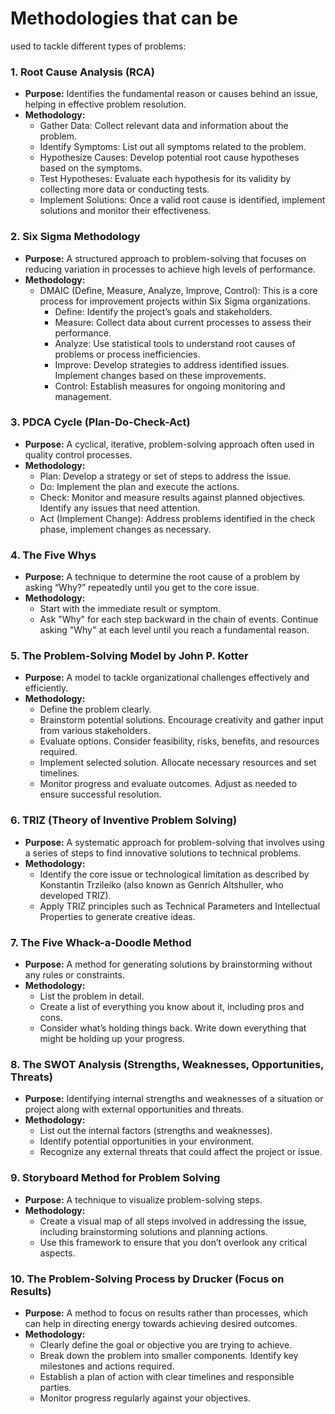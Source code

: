  # Methodologies that can be
used to tackle different types of problems:

### 1. **Root Cause Analysis (RCA)**
   - **Purpose:** Identifies the fundamental reason or causes behind an issue, helping in effective problem
resolution.
   - **Methodology:**
     - Gather Data: Collect relevant data and information about the problem.
     - Identify Symptoms: List out all symptoms related to the problem.
     - Hypothesize Causes: Develop potential root cause hypotheses based on the symptoms.
     - Test Hypotheses: Evaluate each hypothesis for its validity by collecting more data or conducting tests.
     - Implement Solutions: Once a valid root cause is identified, implement solutions and monitor their
effectiveness.

### 2. **Six Sigma Methodology**
   - **Purpose:** A structured approach to problem-solving that focuses on reducing variation in processes to
achieve high levels of performance.
   - **Methodology:**
     - DMAIC (Define, Measure, Analyze, Improve, Control): This is a core process for improvement projects within
Six Sigma organizations.
       - Define: Identify the project’s goals and stakeholders.
       - Measure: Collect data about current processes to assess their performance.
       - Analyze: Use statistical tools to understand root causes of problems or process inefficiencies.
       - Improve: Develop strategies to address identified issues. Implement changes based on these improvements.
       - Control: Establish measures for ongoing monitoring and management.

### 3. **PDCA Cycle (Plan-Do-Check-Act)**
   - **Purpose:** A cyclical, iterative, problem-solving approach often used in quality control processes.
   - **Methodology:**
     - Plan: Develop a strategy or set of steps to address the issue.
     - Do: Implement the plan and execute the actions.
     - Check: Monitor and measure results against planned objectives. Identify any issues that need attention.
     - Act (Implement Change): Address problems identified in the check phase, implement changes as necessary.

### 4. **The Five Whys**
   - **Purpose:** A technique to determine the root cause of a problem by asking “Why?” repeatedly until you get
to the core issue.
   - **Methodology:**
     - Start with the immediate result or symptom.
     - Ask "Why" for each step backward in the chain of events. Continue asking "Why" at each level until you
reach a fundamental reason.

### 5. **The Problem-Solving Model by John P. Kotter**
   - **Purpose:** A model to tackle organizational challenges effectively and efficiently.
   - **Methodology:**
     - Define the problem clearly.
     - Brainstorm potential solutions. Encourage creativity and gather input from various stakeholders.
     - Evaluate options. Consider feasibility, risks, benefits, and resources required.
     - Implement selected solution. Allocate necessary resources and set timelines.
     - Monitor progress and evaluate outcomes. Adjust as needed to ensure successful resolution.

### 6. **TRIZ (Theory of Inventive Problem Solving)**
   - **Purpose:** A systematic approach for problem-solving that involves using a series of steps to find
innovative solutions to technical problems.
   - **Methodology:**
     - Identify the core issue or technological limitation as described by Konstantin Trzileiko (also known as
Genrich Altshuller, who developed TRIZ).
     - Apply TRIZ principles such as Technical Parameters and Intellectual Properties to generate creative ideas.

### 7. **The Five Whack-a-Doodle Method**
   - **Purpose:** A method for generating solutions by brainstorming without any rules or constraints.
   - **Methodology:**
     - List the problem in detail.
     - Create a list of everything you know about it, including pros and cons.
     - Consider what’s holding things back. Write down everything that might be holding up your progress.

### 8. **The SWOT Analysis (Strengths, Weaknesses, Opportunities, Threats)**
   - **Purpose:** Identifying internal strengths and weaknesses of a situation or project along with external
opportunities and threats.
   - **Methodology:**
     - List out the internal factors (strengths and weaknesses).
     - Identify potential opportunities in your environment.
     - Recognize any external threats that could affect the project or issue.

### 9. **Storyboard Method for Problem Solving**
   - **Purpose:** A technique to visualize problem-solving steps.
   - **Methodology:**
     - Create a visual map of all steps involved in addressing the issue, including brainstorming solutions and
planning actions.
     - Use this framework to ensure that you don’t overlook any critical aspects.

### 10. **The Problem-Solving Process by Drucker (Focus on Results)**
   - **Purpose:** A method to focus on results rather than processes, which can help in directing energy towards
achieving desired outcomes.
   - **Methodology:**
     - Clearly define the goal or objective you are trying to achieve.
     - Break down the problem into smaller components. Identify key milestones and actions required.
     - Establish a plan of action with clear timelines and responsible parties.
     - Monitor progress regularly against your objectives.
